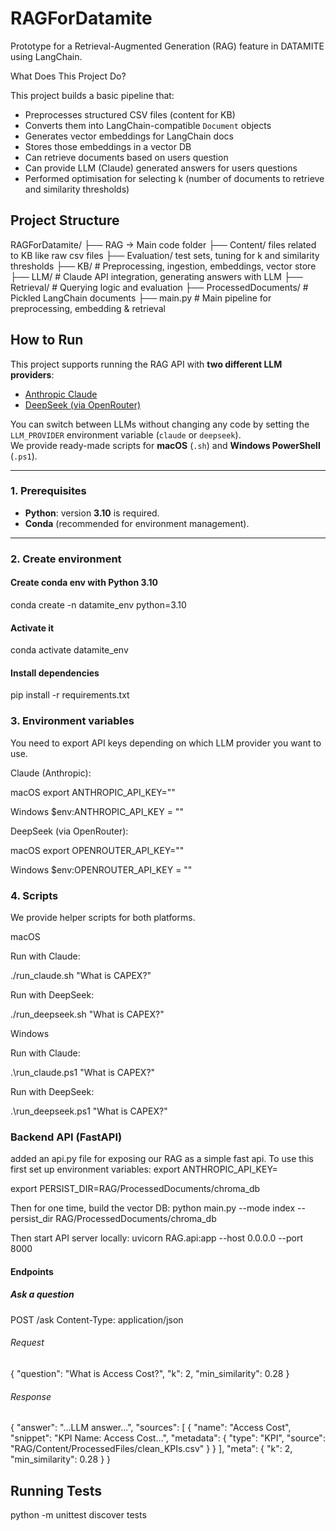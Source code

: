 # RAGForDatamite

Prototype for a Retrieval-Augmented Generation (RAG) feature in DATAMITE using LangChain. 

What Does This Project Do?

This project builds a basic pipeline that:
- Preprocesses structured CSV files (content for KB)
- Converts them into LangChain-compatible `Document` objects
- Generates vector embeddings for LangChain docs
- Stores those embeddings in a vector DB
- Can retrieve documents based on users question
- Can provide LLM (Claude) generated answers for users questions
- Performed optimisation for selecting k (number of documents to retrieve and similarity thresholds)


## Project Structure

RAGForDatamite/
├── RAG -> Main code folder
├── Content/ files related to KB like raw csv files
├── Evaluation/ test sets, tuning for k and similarity thresholds
├── KB/ # Preprocessing, ingestion, embeddings, vector store
├── LLM/ # Claude API integration, generating answers with LLM
├── Retrieval/ # Querying logic and evaluation
├── ProcessedDocuments/ # Pickled LangChain documents
├── main.py # Main pipeline for preprocessing, embedding & retrieval

## How to Run

This project supports running the RAG API with **two different LLM providers**:
- [Anthropic Claude](https://www.anthropic.com/)  
- [DeepSeek (via OpenRouter)](https://openrouter.ai/)  

You can switch between LLMs without changing any code by setting the `LLM_PROVIDER` environment variable (`claude` or `deepseek`).  
We provide ready-made scripts for **macOS** (`.sh`) and **Windows PowerShell** (`.ps1`).

---

### 1. Prerequisites

- **Python**: version **3.10** is required.  
- **Conda** (recommended for environment management).  

---

### 2. Create environment

#### Create conda env with Python 3.10
conda create -n datamite_env python=3.10

#### Activate it
conda activate datamite_env

#### Install dependencies
pip install -r requirements.txt

### 3. Environment variables

You need to export API keys depending on which LLM provider you want to use.

Claude (Anthropic):

macOS
export ANTHROPIC_API_KEY=""

Windows
$env:ANTHROPIC_API_KEY = ""

DeepSeek (via OpenRouter):

macOS
export OPENROUTER_API_KEY=""

Windows
$env:OPENROUTER_API_KEY = ""

### 4. Scripts

We provide helper scripts for both platforms.

macOS

Run with Claude:

./run_claude.sh "What is CAPEX?"

Run with DeepSeek:

./run_deepseek.sh "What is CAPEX?"

Windows

Run with Claude:

.\run_claude.ps1 "What is CAPEX?"

Run with DeepSeek:

.\run_deepseek.ps1 "What is CAPEX?"


### Backend API (FastAPI)
added an api.py file for exposing our RAG as a simple fast api.
To use this first set up environment variables:
export ANTHROPIC_API_KEY=

export PERSIST_DIR=RAG/ProcessedDocuments/chroma_db

Then for one time, build the vector DB:
python main.py --mode index --persist_dir RAG/ProcessedDocuments/chroma_db

Then start API server locally:
uvicorn RAG.api:app --host 0.0.0.0 --port 8000

#### Endpoints

##### Ask a question

POST /ask
Content-Type: application/json

###### Request
{
  "question": "What is Access Cost?",
  "k": 2,
  "min_similarity": 0.28
}

###### Response
{
  "answer": "…LLM answer…",
  "sources": [
    {
      "name": "Access Cost", 
      "snippet": "KPI Name: Access Cost…",
      "metadata": { "type": "KPI", "source": "RAG/Content/ProcessedFiles/clean_KPIs.csv" }
    }
  ],
  "meta": { "k": 2, "min_similarity": 0.28 }
}

## Running Tests

python -m unittest discover tests

